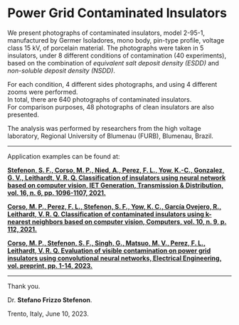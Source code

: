 # Power Grid Contaminated Insulators

We present photographs of contaminated insulators, model 2-95-1, manufactured by Germer Isoladores, mono body, pin-type profile, voltage class 15 kV, of porcelain material.
The photographs were taken in 5 insulators, under 8 different conditions of contamination (40 experiments), based on the combination of *equivalent salt deposit density (ESDD)* and *non-soluble deposit density (NSDD)*.   
  
For each condition, 4 different sides photographs, and using 4 different zooms were performed.  
In total, there are 640 photographs of contaminated insulators.  
For comparison purposes, 48 photographs of clean insulators are also presented.

The analysis was performed by researchers from the high voltage laboratory, Regional University of Blumenau (FURB), Blumenau, Brazil. 

---

Application examples can be found at:

**[Stefenon, S. F., Corso, M. P., Nied, A., Perez, F. L., Yow, K.-C., Gonzalez, G. V., Leithardt, V. R. Q. Classification of insulators using neural network based on computer vision, IET Generation, Transmission & Distribution, vol. 16, n. 6, pp. 1096-1107, 2021.](https://doi.org/10.1049/gtd2.12353)** 

**[Corso, M. P., Perez, F. L., Stefenon, S. F., Yow, K. C., García Ovejero, R., Leithardt, V. R. Q. Classification of contaminated insulators using k-nearest neighbors based on computer vision, Computers, vol. 10, n. 9, p. 112, 2021.](https://doi.org/10.3390/computers10090112)**

**[Corso, M. P., Stefenon, S. F., Singh, G., Matsuo, M. V., Perez, F. L., Leithardt, V. R. Q. Evaluation of visible contamination on power grid insulators using convolutional neural networks, Electrical Engineering, vol. preprint, pp. 1-14, 2023.](https://doi.org/10.1007/s00202-023-01915-2)**

---
Thank you.

Dr. **Stefano Frizzo Stefenon**.

Trento, Italy, June 10, 2023.
